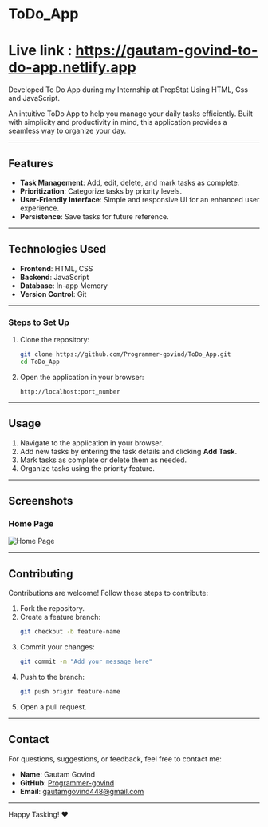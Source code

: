 # ToDo_App 

# Live link : https://gautam-govind-to-do-app.netlify.app
Developed To Do App during my Internship at PrepStat Using HTML, Css and JavaScript. 

An intuitive ToDo App to help you manage your daily tasks efficiently. Built with simplicity and productivity in mind, this application provides a seamless way to organize your day.

---

## Features

- **Task Management**: Add, edit, delete, and mark tasks as complete.
- **Prioritization**: Categorize tasks by priority levels.
- **User-Friendly Interface**: Simple and responsive UI for an enhanced user experience.
- **Persistence**: Save tasks for future reference.

---

## Technologies Used

- **Frontend**: HTML, CSS
- **Backend**: JavaScript
- **Database**: In-app Memory
- **Version Control**: Git

---

### Steps to Set Up

1. Clone the repository:
   ```bash
   git clone https://github.com/Programmer-govind/ToDo_App.git
   cd ToDo_App
   ```


2. Open the application in your browser:
   ```
   http://localhost:port_number
   ```

---

## Usage

1. Navigate to the application in your browser.
2. Add new tasks by entering the task details and clicking **Add Task**.
3. Mark tasks as complete or delete them as needed.
4. Organize tasks using the priority feature.

---

## Screenshots

### Home Page
![Home Page](https://github.com/user-attachments/assets/01fe7219-39e0-43e2-bd9c-a0c3e41284fa)

---

## Contributing

Contributions are welcome! Follow these steps to contribute:

1. Fork the repository.
2. Create a feature branch:
   ```bash
   git checkout -b feature-name
   ```
3. Commit your changes:
   ```bash
   git commit -m "Add your message here"
   ```
4. Push to the branch:
   ```bash
   git push origin feature-name
   ```
5. Open a pull request.

---

## Contact

For questions, suggestions, or feedback, feel free to contact me:

- **Name**: Gautam Govind
- **GitHub**: [Programmer-govind](https://github.com/Programmer-govind)
- **Email**: [gautamgovind448@gmail.com](mailto:gautamgovind448@gmail.com)

---

Happy Tasking! ❤️


